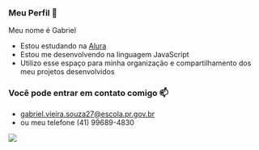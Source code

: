 ### Meu Perfil 🤙

 Meu nome é Gabriel 

- Estou estudando na [Alura](https://www.alura.com.br)
- Estou me desenvolvendo na linguagem JavaScript
- Utilizo esse espaço para minha organização e compartilhamento dos meu projetos desenvolvidos

### Você pode entrar em contato comigo 📫
- gabriel.vieira.souza27@escola.pr.gov.br
- ou meu telefone (41) 99689-4830



![](https://c.tenor.com/yeHYlE0lRP0AAAAC/tenor.gif)
